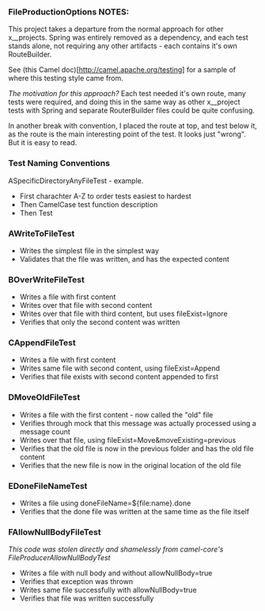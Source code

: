 ### FileProductionOptions NOTES:

This project takes a departure from the normal approach for other x__projects. Spring was entirely removed as a dependency, and each test stands alone, not requiring any other artifacts - each contains it's own RouteBuilder.

See (this Camel doc)[http://camel.apache.org/testing] for a sample of where this testing style came from.

_The motivation for this approach?_ Each test needed it's own route, many tests were required, and doing this in the same way as other x__project tests with Spring and separate RouterBuilder files could be quite confusing.

In another break with convention, I placed the route at top, and test below it, as the route is the main interesting point of the test. It looks just "wrong". But it is easy to read.

### Test Naming Conventions

ASpecificDirectoryAnyFileTest - example.

 * First charachter A-Z to order tests easiest to hardest
 * Then CamelCase test function description
 * Then Test

### AWriteToFileTest

* Writes the simplest file in the simplest way
* Validates that the file was written, and has the expected content

### BOverWriteFileTest

 * Writes a file with first content
 * Writes over that file with second content
 * Writes over that file with third content, but uses fileExist=Ignore
 * Verifies that only the second content was written

### CAppendFileTest

 * Writes a file with first content
 * Writes same file with second content, using fileExist=Append
 * Verifies that file exists with second content appended to first
 
### DMoveOldFileTest

 * Writes a file with the first content - now called the "old" file
 * Verifies through mock that this message was actually processed using a message count
 * Writes over that file, using fileExist=Move&moveExisting=previous
 * Verifies that the old file is now in the previous folder and has the old file content
 * Verifies that the new file is now in the original location of the old file
 
### EDoneFileNameTest

 * Writes a file using doneFileName=${file:name}.done
 * Verifies that the done file was written at the same time as the file itself
 
### FAllowNullBodyFileTest

_This code was stolen directly and shamelessly from camel-core's FileProducerAllowNullBodyTest_

 * Writes a file with null body and without allowNullBody=true
 * Verifies that exception was thrown
 * Writes same file successfully with allowNullBody=true
 * Verifies that file was written successfully



